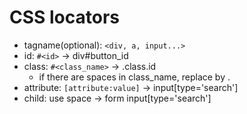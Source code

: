 # CSS locators


* tagname(optional): `<div, a, input...>`
* id: `#<id>` -> div#button_id
* class: `#<class_name>` ->  .class.id
   * if there are spaces in class_name, replace by .
* attribute: `[attribute:value]` -> input[type='search']
* child: use space -> form input[type='search']
